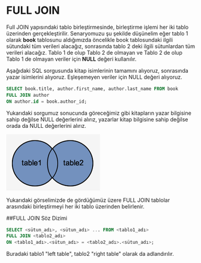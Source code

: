 # FULL JOIN
Full JOIN yapısındaki tablo birleştirmesinde, birleştirme işlemi her iki tablo üzerinden gerçekleştirilir. Senaryomuzu şu şekilde düşünelim eğer tablo 1 olarak **book** tablosunu aldığımızda öncelikle book tablosundaki ilgili sütundaki tüm verileri alacağız, sonrasında tablo 2 deki ilgili sütunlardan tüm verileri alacağız. Tablo 1 de olup Tablo 2 de olmayan ve Tablo 2 de olup Tablo 1 de olmayan veriler için **NULL** değeri kullanılır.

Aşağıdaki SQL sorgusunda kitap isimlerinin tamamını alıyoruz, sonrasında yazar isimlerini alıyoruz. Eşleşemeyen veriler için NULL değeri alıyoruz.
```sql
SELECT book.title, author.first_name, author.last_name FROM book
FULL JOIN author
ON author.id = book.author_id;
```
Yukarıdaki sorgumuz sonucunda göreceğimiz gibi kitapların yazar bilgisine sahip değilse NULL değerlerini alırız, yazarlar kitap bilgisine sahip değilse orada da NULL değerlerini alırız.

![](../img/FullJoin.gif)

Yukarıdaki görselimizde de gördüğümüz üzere FULL JOIN tablolar arasındaki birleştirmeyi her iki tablo üzerinden belirlenir.

##FULL JOIN Söz Dizimi
```sql
SELECT <sütun_adı>, <sütun_adı> ... FROM <tablo1_adı>
FULL JOIN <tablo2_adı>
ON <tablo1_adı>.<sütun_adı> = <tablo2_adı>.<sütun_adı>;
```
Buradaki tablo1 "left table", tablo2 "right table" olarak da adlandırılır.